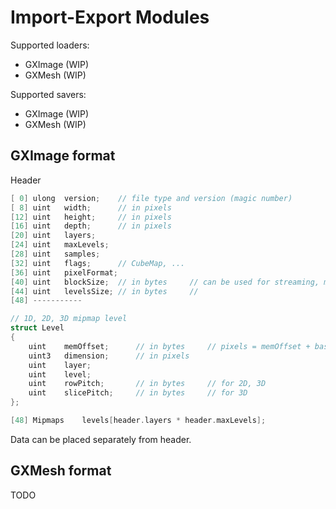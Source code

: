 # Import-Export Modules

Supported loaders:
- GXImage (WIP)
- GXMesh (WIP)

Supported savers:
- GXImage (WIP)
- GXMesh (WIP)
 
 
## GXImage format
Header
```cpp
[ 0] ulong	version;	// file type and version (magic number)
[ 8] uint	width;		// in pixels
[12] uint	height;		// in pixels
[16] uint	depth;		// in pixels
[20] uint	layers;
[24] uint	maxLevels;
[28] uint	samples;
[32] uint	flags;		// CubeMap, ...
[36] uint	pixelFormat;
[40] uint	blockSize;	// in bytes		// can be used for streaming, may be (max_row_pitch * N)
[44] uint	levelsSize;	// in bytes		// 
[48] -----------

// 1D, 2D, 3D mipmap level
struct Level
{
	uint	memOffset;		// in bytes		// pixels = memOffset + baseOffset
	uint3	dimension;		// in pixels
	uint	layer;
	uint	level;
	uint	rowPitch;		// in bytes		// for 2D, 3D
	uint	slicePitch;		// in bytes		// for 3D
};

[48] Mipmaps	levels[header.layers * header.maxLevels];
```

Data can be placed separately from header.
 
 
## GXMesh format
TODO
